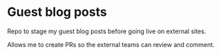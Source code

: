 # Guest blog posts

Repo to stage my guest blog posts before going live on external sites. 

Allows me to create PRs so the external teams can review and comment.
